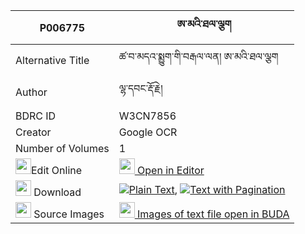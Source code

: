 |P006775|ཨ་མའི་ཐལ་ལྕག 
| --- | --- 
|Alternative Title |ཚ་བ་མདའ་སྨྱུག་གི་བརྒལ་ལན། ཨ་མའི་ཐལ་ལྕག
|Author| ལྷ་དབང་རྡོ་རྗེ།
|BDRC ID | W3CN7856
|Creator | Google OCR
|Number of Volumes| 1
|<img width="25" src="https://img.icons8.com/color/25/000000/edit-property.png">Edit Online| [<img width="25" src="https://avatars.githubusercontent.com/u/45091458?s=200&v=4"> Open in Editor](http://editor.openpecha.org/P006775)
|<img width="25" src="https://img.icons8.com/fluent/48/000000/download-2.png"/>  Download | [![](https://img.icons8.com/color/20/000000/txt.png)Plain Text](https://github.com/Openpecha/P006775/releases/download/v2/ama_i_talchak_plain_P006775.zip), [![](https://img.icons8.com/color/20/000000/txt.png)Text with Pagination](https://github.com/Openpecha/P006775/releases/download/v2/ama_i_talchak_pages_P006775.zip)
|<img width="25" src="https://img.icons8.com/plasticine/100/000000/pictures-folder.png"/>  Source Images | [<img width="25" src="https://library.bdrc.io/icons/BUDA-small.svg"> Images of text file open in BUDA](https://library.bdrc.io/show/bdr:W3CN7856)